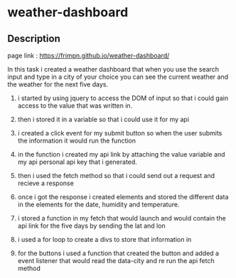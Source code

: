 # weather-dashboard

## Description 

page link : https://frimpn.github.io/weather-dashboard/

In this task i created a weather dashboard that when you use the search input and type in a city of your choice you can see the current weather and the weather for the next five days. 

1. i started by using jquery to access the DOM of input so that i could gain access to the value that was written in.

2. then i stored it in a variable so that i could use it for my api

3. i created a click event for my submit button so when the user submits the information it would run the function

4. in the function i created my api  link by attaching the value variable and my api personal api key that i generated.

5. then i used the fetch method so that i could send out a request and recieve a response

6. once i got the response i created elements and stored the different data in the elements for the date, humidity and temperature.

7. i stored a function in my fetch that would launch and would contain the api link for the five days by sending the lat and lon

8. i used a for loop to create a divs to store that information in

9. for the buttons i used a function  that created the button and added a event listener that would read the data-city and re run the api fetch method

